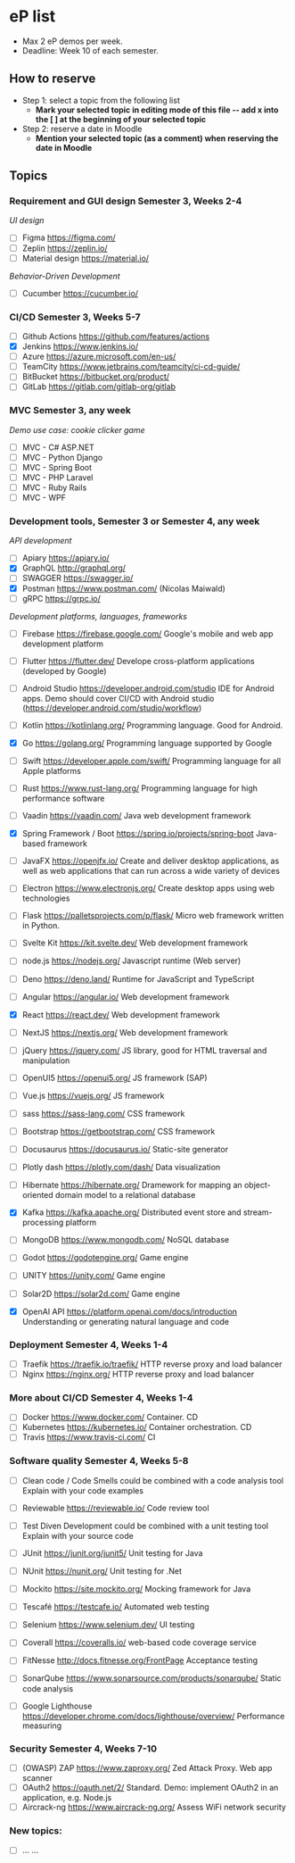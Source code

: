 # eP list
- Max 2 eP demos per week.
- Deadline: Week 10 of each semester.

## How to reserve
- Step 1: select a topic from the following list
  - **Mark your selected topic in editing mode of this file -- add x into the [ ] at the beginning of your selected topic**
- Step 2: reserve a date in Moodle
  - **Mention your selected topic (as a comment) when reserving the date in Moodle**

## Topics 

### Requirement and GUI design		Semester 3, Weeks 2-4	

_UI design_

- [ ] Figma	  https://figma.com/	
- [ ] Zeplin	https://zeplin.io/	
- [ ] Material design	https://material.io/	

_Behavior-Driven Development_

- [ ] Cucumber	https://cucumber.io/	
			
### CI/CD		Semester 3, Weeks 5-7	
- [ ] Github Actions	https://github.com/features/actions	
- [X] Jenkins	https://www.jenkins.io/
- [ ] Azure	https://azure.microsoft.com/en-us/	
- [ ] TeamCity	https://www.jetbrains.com/teamcity/ci-cd-guide/	
- [ ] BitBucket	https://bitbucket.org/product/	
- [ ] GitLab	https://gitlab.com/gitlab-org/gitlab	
			
### MVC		Semester 3, any week	
_Demo use case: cookie clicker game_

- [ ] MVC - C# ASP.NET		
- [ ] MVC - Python Django		
- [ ] MVC - Spring Boot		
- [ ] MVC - PHP Laravel	
- [ ] MVC - Ruby Rails		
- [ ] MVC - WPF		
			
### Development tools, Semester 3 or Semester 4, any week	

_API development_

- [ ] Apiary	https://apiary.io/	
- [x] GraphQL	http://graphql.org/
- [ ] SWAGGER	https://swagger.io/	
- [x] Postman	https://www.postman.com/ (Nicolas Maiwald)	
- [ ] gRPC	https://grpc.io/	

_Development platforms, languages, frameworks_

- [ ] Firebase	https://firebase.google.com/	Google's mobile and web app development platform
- [ ] Flutter	https://flutter.dev/	Develope cross-platform applications (developed by Google)
- [ ] Android Studio	https://developer.android.com/studio	IDE for Android apps. Demo should cover CI/CD with Android studio (https://developer.android.com/studio/workflow)
- [ ] Kotlin	https://kotlinlang.org/	Programming language. Good for Android.
- [x] Go	https://golang.org/	Programming language supported by Google
- [ ] Swift	https://developer.apple.com/swift/	Programming language for all Apple platforms
- [ ] Rust	https://www.rust-lang.org/	Programming language for high performance software
- [ ] Vaadin	https://vaadin.com/	Java web development framework
- [X] Spring Framework / Boot	https://spring.io/projects/spring-boot	Java-based framework
- [ ] JavaFX	https://openjfx.io/	Create and deliver desktop applications, as well as web applications that can run across a wide variety of devices
- [ ] Electron	https://www.electronjs.org/	Create desktop apps using web technologies
	
- [ ] Flask	https://palletsprojects.com/p/flask/	Micro web framework written in Python.
- [ ] Svelte Kit	https://kit.svelte.dev/	Web development framework
	
- [ ] node.js	https://nodejs.org/	Javascript runtime (Web server)
- [ ] Deno	https://deno.land/	Runtime for JavaScript and TypeScript
			
- [ ] Angular	https://angular.io/	Web development framework
- [x] React	https://react.dev/	Web development framework
- [ ] NextJS	https://nextjs.org/	Web development framework
- [ ] jQuery	https://jquery.com/	JS library, good for HTML traversal and manipulation
- [ ] OpenUI5	https://openui5.org/	JS framework (SAP)
- [ ] Vue.js 	https://vuejs.org/	JS framework
			
- [ ] sass	https://sass-lang.com/	CSS framework
- [ ] Bootstrap	https://getbootstrap.com/	CSS framework
			
- [ ] Docusaurus	https://docusaurus.io/	Static-site generator
			
- [ ] Plotly dash	https://plotly.com/dash/	Data visualization
			
- [ ] Hibernate	https://hibernate.org/	Dramework for mapping an object-oriented domain model to a relational database
 
- [x] Kafka	https://kafka.apache.org/	Distributed event store and stream-processing platform
- [ ] MongoDB	https://www.mongodb.com/	NoSQL database
 
- [ ] Godot	https://godotengine.org/	Game engine
- [ ] UNITY	https://unity.com/	Game engine
- [ ] Solar2D	https://solar2d.com/	Game engine
			
- [x] OpenAI API	https://platform.openai.com/docs/introduction	Understanding or generating natural language and code
			
### Deployment		Semester 4, Weeks 1-4	
- [ ] Traefik 	https://traefik.io/traefik/	HTTP reverse proxy and load balancer 
- [ ] Nginx	https://nginx.org/	HTTP reverse proxy and load balancer 
			
### More about CI/CD		Semester 4, Weeks 1-4	
- [ ] Docker	https://www.docker.com/	Container. CD
- [ ] Kubernetes	https://kubernetes.io/	Container orchestration. CD
- [ ] Travis	https://www.travis-ci.com/	CI
			
### Software quality		Semester 4, Weeks 5-8	
- [ ] Clean code / Code Smells	could be combined with a code analysis tool	Explain with your code examples
- [ ] Reviewable	https://reviewable.io/ 	Code review tool
			
- [ ] Test Diven Development	could be combined with a unit testing tool	Explain with your source code
- [ ] JUnit	https://junit.org/junit5/	Unit testing for Java
- [ ] NUnit	https://nunit.org/	Unit testing for .Net
			
- [ ] Mockito	https://site.mockito.org/	Mocking framework for Java
- [ ] Tescafé	https://testcafe.io/	Automated web testing
- [ ] Selenium	https://www.selenium.dev/ 	UI testing
- [ ] Coverall	https://coveralls.io/	web-based code coverage service
- [ ] FitNesse	http://docs.fitnesse.org/FrontPage	Acceptance testing
			
- [ ] SonarQube	https://www.sonarsource.com/products/sonarqube/	Static code analysis
- [ ] Google Lighthouse	https://developer.chrome.com/docs/lighthouse/overview/	Performance measuring
			
### Security		Semester 4, Weeks 7-10	
- [ ] (OWASP) ZAP	https://www.zaproxy.org/	Zed Attack Proxy. Web app scanner
- [ ] OAuth2	https://oauth.net/2/	Standard. Demo: implement OAuth2 in an application, e.g. Node.js
- [ ] Aircrack-ng	https://www.aircrack-ng.org/	Assess WiFi network security
			
### New topics:			
- [ ] ... ...	
			
